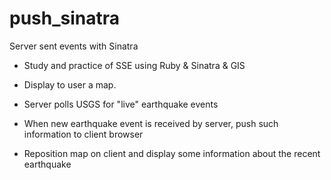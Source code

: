 # push_sinatra
Server sent events with Sinatra

- Study and practice of SSE using Ruby & Sinatra & GIS

- Display to user a map.
- Server polls USGS for "live" earthquake events
- When new earthquake event is received by server, push such information to client browser
- Reposition map on client and display some information about the recent earthquake


